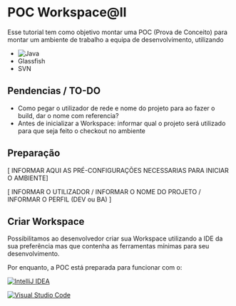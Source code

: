 # POC Workspace@II
Esse tutorial tem como objetivo montar uma POC (Prova de Conceito) para montar um ambiente de trabalho a equipa de desenvolvimento, utilizando
* ![Java](https://img.shields.io/badge/java-%23ED8B00.svg?style=for-the-badge&logo=openjdk&logoColor=white)
* Glassfish
* SVN

## Pendencias / TO-DO

* Como pegar o utilizador de rede e nome do projeto para ao fazer o build, dar o nome com referencia?
* Antes de inicializar a Workspace: informar qual o projeto será utilizado para que seja feito o checkout no ambiente

## Preparação

[ INFORMAR AQUI AS PRÉ-CONFIGURAÇÕES NECESSARIAS PARA INICIAR O AMBIENTE]

[ INFORMAR O UTILIZADOR / INFORMAR O NOME DO PROJETO / INFORMAR O PERFIL (DEV ou BA) ]

<!-- Dentro do ficheiro ``devfile.yaml`` altere apenas no atributo VARIABLES os dados

* PROJECT_NAME: siglas do projeto
* UTILIZADOR: seu utilizador de rede
* PROFILE: Informe seu perfil (DEV / BA ) -->

## Criar Workspace

Possibilitamos ao desenvolvedor criar sua Workspace utilizando a IDE da sua preferência mas que contenha as ferramentas mínimas para seu desenvolvimento.

Por enquanto, a POC está preparada para funcionar com o:

[![IntelliJ IDEA](https://img.shields.io/badge/IntelliJIDEA-000000.svg?style=for-the-badge&logo=intellij-idea&logoColor=white)](https://workspaces.openshift.com#https://github.com/thallesdc/poc-vdi-ii?che-editor=che-incubator/che-idea/latest)

[![Visual Studio Code](https://img.shields.io/badge/Visual%20Studio%20Code-0078d7.svg?style=for-the-badge&logo=visual-studio-code&logoColor=white)](https://workspaces.openshift.com#https://github.com/thallesdc/poc-vdi-ii?che-editor=che-incubator/che-code/latest)
<!-- > IntelliJ <br/>
[![Contribute](https://www.eclipse.org/che/contribute.svg)](https://workspaces.openshift.com#https://github.com/thallesdc/poc-vdi-ii?che-editor=che-incubator/che-idea/latest)

> Visual Studio <br/>
[![Contribute](https://www.eclipse.org/che/contribute.svg)](https://workspaces.openshift.com#https://github.com/thallesdc/poc-vdi-ii?che-editor=che-incubator/che-code/latest) -->